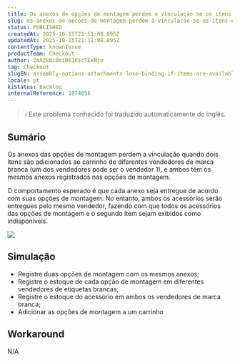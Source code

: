 ```yaml
---
title: Os anexos de opções de montagem perdem a vinculação se os itens estiverem disponíveis em diferentes vendedores de marca branca
slug: os-anexos-de-opcoes-de-montagem-perdem-a-vinculacao-se-os-itens-estiverem-disponiveis-em-diferentes-vendedores-de-marca-branca
status: PUBLISHED
createdAt: 2025-10-15T21:11:08.895Z
updatedAt: 2025-10-15T21:11:08.895Z
contentType: knownIssue
productTeam: Checkout
author: 2mXZkbi0oi061KicTExNjo
tag: Checkout
slugEN: assembly-options-attachments-lose-binding-if-items-are-available-in-different-whitelabel-sellers
locale: pt
kiStatus: Backlog
internalReference: 1074856
---
```


>ℹ️ Este problema conhecido foi traduzido automaticamente do inglês.

## Sumário


Os anexos das opções de montagem perdem a vinculação quando dois itens são adicionados ao carrinho de diferentes vendedores de marca branca (um dos vendedores pode ser o vendedor 1), e ambos têm os mesmos anexos registrados nas opções de montagem.

O comportamento esperado é que cada anexo seja entregue de acordo com suas opções de montagem. No entanto, ambos os acessórios serão entregues pelo mesmo vendedor, fazendo com que todos os acessórios das opções de montagem e o segundo item sejam exibidos como indisponíveis.

 ![](https://vtexhelp.zendesk.com/attachments/token/pAnVC0tyWPYhIrtDBJJXfERRR/?name=image.png)
## Simulação



- Registre duas opções de montagem com os mesmos anexos;
- Registre o estoque de cada opção de montagem em diferentes vendedores de etiquetas brancas;
- Registre o estoque do acessório em ambos os vendedores de marca branca;
- Adicionar as opções de montagem a um carrinho
## Workaround


N/A


